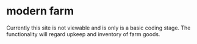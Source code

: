 # modern farm <in development>
  
Currently this site is not viewable and is only is a basic coding stage. The functionality will regard upkeep and inventory of farm goods. 
